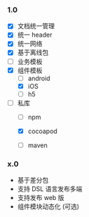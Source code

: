 ### 1.0 

* [x] 文档统一管理
* [x] 统一 header
* [x] 统一网络
* [x] 基于离线包
* [ ] 业务模板
* [x] 组件模板
    * [ ] android 
    * [x] iOS 
    * [ ] h5
* [ ] 私库
    * [ ] npm 
    * [x] cocoapod 
    * [ ] maven


### x.0 
* 基于差分包
* 支持 DSL 语言发布多端
* 支持发布 web 版
* 组件模块动态化 (可选)


